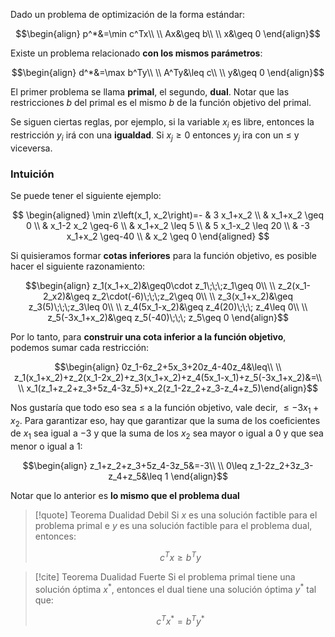 
Dado un problema de optimización de la forma estándar: 

$$\begin{align}
p^*&=\min c^Tx\\  \\
Ax&\geq b\\  \\
x&\geq 0
\end{align}$$

Existe un problema relacionado **con los mismos parámetros**: 

$$\begin{align}
d^*&=\max b^Ty\\  \\
A^Ty&\leq c\\  \\
y&\geq 0
\end{align}$$

El primer problema se llama **primal**, el segundo, **dual**. Notar que las restricciones $b$ del primal es el mismo $b$ de la función objetivo del primal. 

Se siguen ciertas reglas, por ejemplo, si la variable $x_i$ es libre, entonces la restricción $y_i$ irá con una **igualdad**. Si $x_j\geq 0$ entonces $y_j$ ira con un $\leq$ y viceversa. 

### Intuición 

Se puede tener el siguiente ejemplo: 

$$
\begin{aligned}
\min z\left(x_1, x_2\right)=- & 3 x_1+x_2 \\
& x_1+x_2 \geq 0 \\
& x_1-2 x_2 \geq-6 \\
& x_1+x_2 \leq 5 \\
& 5 x_1-x_2 \leq 20 \\
& -3 x_1+x_2 \geq-40 \\
& x_2 \geq 0
\end{aligned}
$$

Si quisieramos formar **cotas inferiores** para la función objetivo, es posible hacer el siguiente razonamiento: 

$$\begin{align}
z_1(x_1+x_2)&\geq0\cdot z_1\;\;\;z_1\geq 0\\  \\
z_2(x_1-2_x2)&\geq z_2\cdot(-6)\;\;\;z_2\geq 0\\  \\
z_3(x_1+x_2)&\geq z_3(5)\;\;\;z_3\leq 0\\  \\
z_4(5x_1-x_2)&\geq z_4(20)\;\;\; z_4\leq 0\\  \\
z_5(-3x_1+x_2)&\geq z_5(-40)\;\;\; z_5\geq 0
 \end{align}$$

Por lo tanto, para **construir una cota inferior a la función objetivo**, podemos sumar cada restricción: 

$$\begin{align}
0z_1-6z_2+5x_3+20z_4-40z_4&\leq\\  \\
z_1(x_1+x_2)+z_2(x_1-2x_2)+z_3(x_1+x_2)+z_4(5x_1-x_1)+z_5(-3x_1+x_2)&=\\  \\
x_1(z_1+z_2+z_3+5z_4-3z_5)+x_2(z_1-2z_2+z_3-z_4+z_5)\end{align}$$

Nos gustaría que todo eso sea $\leq$ a la función objetivo, vale decir, $\leq -3x_1+x_2$. Para garantizar eso, hay que garantizar que la suma de los coeficientes de $x_1$ sea igual a $-3$ y que la suma de los $x_2$ sea mayor o igual a $0$ y que sea menor o igual a $1$: 

$$\begin{align}
z_1+z_2+z_3+5z_4-3z_5&=-3\\  \\
0\leq z_1-2z_2+3z_3-z_4+z_5&\leq 1
\end{align}$$

Notar que lo anterior es **lo mismo que el problema dual** 


>[!quote] Teorema Dualidad Debil 
>Si $x$ es una solución factible para el problema primal e $y$ es una solución factible para el problema dual, entonces: 
>
>$$c^Tx\geq b^Ty$$

>[!cite] Teorema Dualidad Fuerte 
>Si el problema primal tiene una solución óptima $x^*$, entonces el dual tiene una solución óptima $y^*$ tal que: 
>
>$$c^Tx^*=b^Ty^*$$

